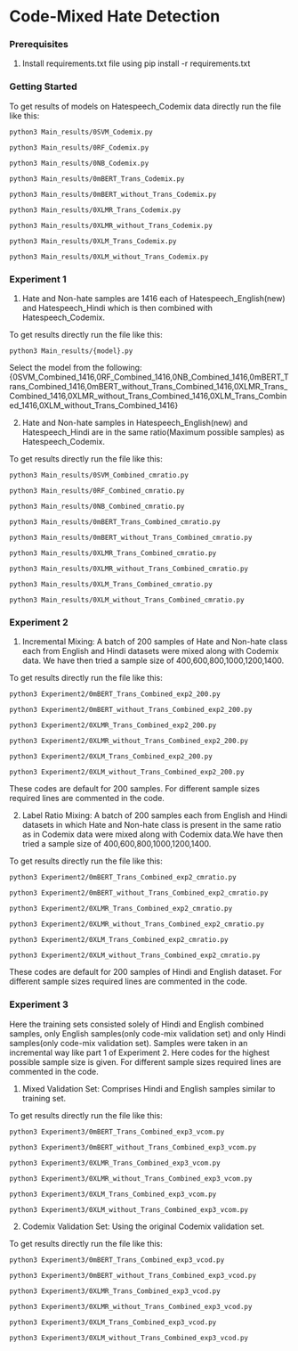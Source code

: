 # Code-Mixed Hate Detection

### Prerequisites

1. Install requirements.txt file using
pip install -r requirements.txt


### Getting Started

To get results of models on Hatespeech_Codemix data directly run the file like this:
```
python3 Main_results/0SVM_Codemix.py

python3 Main_results/0RF_Codemix.py

python3 Main_results/0NB_Codemix.py

python3 Main_results/0mBERT_Trans_Codemix.py

python3 Main_results/0mBERT_without_Trans_Codemix.py

python3 Main_results/0XLMR_Trans_Codemix.py

python3 Main_results/0XLMR_without_Trans_Codemix.py

python3 Main_results/0XLM_Trans_Codemix.py

python3 Main_results/0XLM_without_Trans_Codemix.py
```


### Experiment 1

1. Hate and Non-hate samples are 1416 each of Hatespeech_English(new) and
Hatespeech_Hindi which is then combined with Hatespeech_Codemix.


To get results directly run the file like this:

``` 
python3 Main_results/{model}.py
```
Select the model from the following: {0SVM_Combined_1416,0RF_Combined_1416,0NB_Combined_1416,0mBERT_Trans_Combined_1416,0mBERT_without_Trans_Combined_1416,0XLMR_Trans_Combined_1416,0XLMR_without_Trans_Combined_1416,0XLM_Trans_Combined_1416,0XLM_without_Trans_Combined_1416}

2. Hate and Non-hate samples in Hatespeech_English(new) and Hatespeech_Hindi are
in the same ratio(Maximum possible samples) as Hatespeech_Codemix.

To get results directly run the file like this:

```
python3 Main_results/0SVM_Combined_cmratio.py

python3 Main_results/0RF_Combined_cmratio.py

python3 Main_results/0NB_Combined_cmratio.py

python3 Main_results/0mBERT_Trans_Combined_cmratio.py

python3 Main_results/0mBERT_without_Trans_Combined_cmratio.py

python3 Main_results/0XLMR_Trans_Combined_cmratio.py

python3 Main_results/0XLMR_without_Trans_Combined_cmratio.py

python3 Main_results/0XLM_Trans_Combined_cmratio.py

python3 Main_results/0XLM_without_Trans_Combined_cmratio.py
```



### Experiment 2


1. Incremental Mixing: A batch of 200 samples of Hate and Non-hate class each from
English and Hindi datasets were mixed along with Codemix data. We have then tried a
sample size of 400,600,800,1000,1200,1400.

To get results directly run the file like this:

```
python3 Experiment2/0mBERT_Trans_Combined_exp2_200.py

python3 Experiment2/0mBERT_without_Trans_Combined_exp2_200.py

python3 Experiment2/0XLMR_Trans_Combined_exp2_200.py

python3 Experiment2/0XLMR_without_Trans_Combined_exp2_200.py

python3 Experiment2/0XLM_Trans_Combined_exp2_200.py

python3 Experiment2/0XLM_without_Trans_Combined_exp2_200.py
```

These codes are default for 200 samples. For different sample sizes required lines are
commented in the code.



2. Label Ratio Mixing: A batch of 200 samples each from English and Hindi datasets in
which Hate and Non-hate class is present in the same ratio as in Codemix data were
mixed along with Codemix data.We have then tried a sample size of
400,600,800,1000,1200,1400.
   
To get results directly run the file like this:

```
python3 Experiment2/0mBERT_Trans_Combined_exp2_cmratio.py

python3 Experiment2/0mBERT_without_Trans_Combined_exp2_cmratio.py

python3 Experiment2/0XLMR_Trans_Combined_exp2_cmratio.py

python3 Experiment2/0XLMR_without_Trans_Combined_exp2_cmratio.py

python3 Experiment2/0XLM_Trans_Combined_exp2_cmratio.py

python3 Experiment2/0XLM_without_Trans_Combined_exp2_cmratio.py
```

These codes are default for 200 samples of Hindi and English dataset. For different
sample sizes required lines are commented in the code.




### Experiment 3
Here the training sets consisted solely of Hindi and English combined samples, only
English samples(only code-mix validation set) and only Hindi samples(only code-mix
validation set). Samples were taken in an incremental way like part 1 of Experiment 2.
Here codes for the highest possible sample size is given. For different sample sizes
required lines are commented in the code.



1. Mixed Validation Set: Comprises Hindi and English samples similar to training set.
   
To get results directly run the file like this:

```
python3 Experiment3/0mBERT_Trans_Combined_exp3_vcom.py

python3 Experiment3/0mBERT_without_Trans_Combined_exp3_vcom.py

python3 Experiment3/0XLMR_Trans_Combined_exp3_vcom.py

python3 Experiment3/0XLMR_without_Trans_Combined_exp3_vcom.py

python3 Experiment3/0XLM_Trans_Combined_exp3_vcom.py

python3 Experiment3/0XLM_without_Trans_Combined_exp3_vcom.py
```



2. Codemix Validation Set: Using the original Codemix validation set.
   
To get results directly run the file like this:

```
python3 Experiment3/0mBERT_Trans_Combined_exp3_vcod.py

python3 Experiment3/0mBERT_without_Trans_Combined_exp3_vcod.py

python3 Experiment3/0XLMR_Trans_Combined_exp3_vcod.py

python3 Experiment3/0XLMR_without_Trans_Combined_exp3_vcod.py

python3 Experiment3/0XLM_Trans_Combined_exp3_vcod.py

python3 Experiment3/0XLM_without_Trans_Combined_exp3_vcod.py
```
